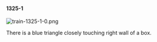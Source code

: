 #### 1325-1
![train-1325-1-0.png](https://github.com/lil-lab/nlvr/raw/master/nlvr/train/images/67/train-1325-1-0.png "train-1325-1-0.png")

There is a blue triangle closely touching right wall of a box.
